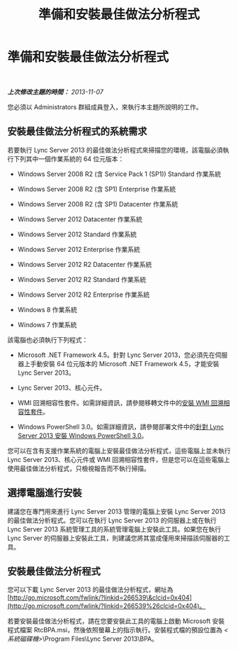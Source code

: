 ﻿---
title: 準備和安裝最佳做法分析程式
TOCTitle: 準備和安裝最佳做法分析程式
ms:assetid: 550613dd-dc08-482e-9980-a3fe187cd162
ms:mtpsurl: https://technet.microsoft.com/zh-tw/library/Gg591347(v=OCS.15)
ms:contentKeyID: 49290944
ms.date: 08/10/2015
mtps_version: v=OCS.15
ms.translationtype: HT
---

# 準備和安裝最佳做法分析程式

 

_**上次修改主題的時間：** 2013-11-07_

您必須以 Administrators 群組成員登入，來執行本主題所說明的工作。

## 安裝最佳做法分析程式的系統需求

若要執行 Lync Server 2013 的最佳做法分析程式來掃描您的環境，該電腦必須執行下列其中一個作業系統的 64 位元版本：

  - Windows Server 2008 R2 (含 Service Pack 1 (SP1)) Standard 作業系統

  - Windows Server 2008 R2 (含 SP1) Enterprise 作業系統

  - Windows Server 2008 R2 (含 SP1) Datacenter 作業系統

  - Windows Server 2012 Datacenter 作業系統

  - Windows Server 2012 Standard 作業系統

  - Windows Server 2012 Enterprise 作業系統

  - Windows Server 2012 R2 Datacenter 作業系統

  - Windows Server 2012 R2 Standard 作業系統

  - Windows Server 2012 R2 Enterprise 作業系統

  - Windows 8 作業系統

  - Windows 7 作業系統

該電腦也必須執行下列程式：

  - Microsoft .NET Framework 4.5。針對 Lync Server 2013，您必須先在伺服器上手動安裝 64 位元版本的 Microsoft .NET Framework 4.5，才能安裝 Lync Server 2013。

  - Lync Server 2013、核心元件。

  - WMI 回溯相容性套件。如需詳細資訊，請參閱移轉文件中的[安裝 WMI 回溯相容性套件](install-wmi-backward-compatibility-package.md)。

  - Windows PowerShell 3.0。如需詳細資訊，請參閱部署文件中的[針對 Lync Server 2013 安裝 Windows PowerShell 3.0](lync-server-2013-installing-windows-powershell-3-0.md)。

您可以在含有支援作業系統的電腦上安裝最佳做法分析程式，這些電腦上並未執行 Lync Server 2013、核心元件或 WMI 回溯相容性套件，但是您可以在這些電腦上使用最佳做法分析程式，只檢視報告而不執行掃描。

## 選擇電腦進行安裝

建議您在專門用來進行 Lync Server 2013 管理的電腦上安裝 Lync Server 2013 的最佳做法分析程式。您可以在執行 Lync Server 2013 的伺服器上或在執行 Lync Server 2013 系統管理工具的系統管理電腦上安裝此工具。如果您在執行 Lync Server 的伺服器上安裝此工具，則建議您將其當成僅用來掃描該伺服器的工具。

## 安裝最佳做法分析程式

您可以下載 Lync Server 2013 的最佳做法分析程式，網址為 [http://go.microsoft.com/fwlink/?linkid=266539\&clcid=0x404](http://go.microsoft.com/fwlink/?linkid=266539%26clcid=0x404)。

若要安裝最佳做法分析程式，請在您要安裝此工具的電腦上啟動 Microsoft 安裝程式檔案 RtcBPA.msi，然後依照螢幕上的指示執行。安裝程式檔的預設位置為 *\<系統磁碟機\>*\\Program Files\\Lync Server 2013\\BPA。


